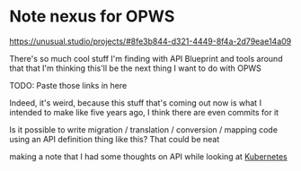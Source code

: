 # Note nexus for OPWS

https://unusual.studio/projects/#8fe3b844-d321-4449-8f4a-2d79eae14a09

There's so much cool stuff I'm finding with API Blueprint and tools around that that I'm thinking this'll be the next thing I want to do with OPWS

TODO: Paste those links in here

Indeed, it's weird, because this stuff that's coming out now is what I intended to make like five years ago, I think there are even commits for it

Is it possible to write migration / translation / conversion / mapping code using an API definition thing like this? That could be neat

making a note that I had some thoughts on API while looking at [Kubernetes](f7ab56ca-06db-4c96-808f-4d0b0ee47819.md)
